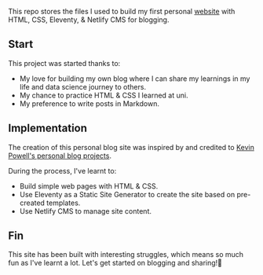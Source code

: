 This repo stores the files I used to build my first personal [website](https://nguyenyenchicom.netlify.app/) with HTML, CSS, Eleventy, & Netlify CMS for blogging. 

## Start
This project was started thanks to:

- My love for building my own blog where I can share my learnings in my life and data science journey to others.
- My chance to practice HTML & CSS I learned at uni.
- My preference to write posts in Markdown.
## Implementation
The creation of this personal blog site was inspired by and credited to [Kevin Powell's personal blog projects](https://github.com/kevin-powell/JAMStack-blog-starter#).

During the process, I've learnt to:

- Build simple web pages with HTML & CSS.
- Use Eleventy as a Static Site Generator to create the site based on pre-created templates.
- Use Netlify CMS to manage site content.
## Fin
This site has been built with interesting struggles, which means so much fun as I've learnt a lot. Let's get started on blogging and sharing!🌈
